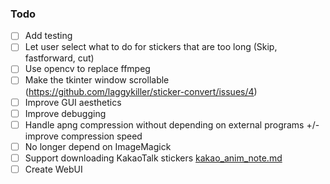 ### Todo

- [ ] Add testing
- [ ] Let user select what to do for stickers that are too long (Skip, fastforward, cut)
- [ ] Use opencv to replace ffmpeg
- [ ] Make the tkinter window scrollable (https://github.com/laggykiller/sticker-convert/issues/4)
- [ ] Improve GUI aesthetics
- [ ] Improve debugging
- [ ] Handle apng compression without depending on external programs +/- improve compression speed
- [ ] No longer depend on ImageMagick
- [ ] Support downloading KakaoTalk stickers [kakao_anim_note.md](kakao_anim_note.md)
- [ ] Create WebUI
